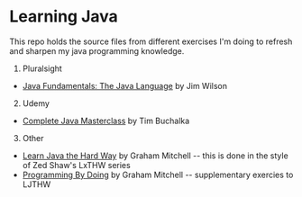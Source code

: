 # Learning Java

This repo holds the source files from different exercises I'm doing to refresh and sharpen my java programming knowledge.

1. Pluralsight
- [Java Fundamentals: The Java Language](https://app.pluralsight.com/library/courses/java-fundamentals-language) by Jim Wilson
2. Udemy
- [Complete Java Masterclass](https://www.udemy.com/java-the-complete-java-developer-course/learn/v4/) by Tim Buchalka
3. Other
- [Learn Java the Hard Way](https://learnjavathehardway.org/) by Graham Mitchell
 -- this is done in the style of Zed Shaw's LxTHW series
- [Programming By Doing](http://programmingbydoing.com/) by Graham Mitchell
 -- supplementary exercies to LJTHW
